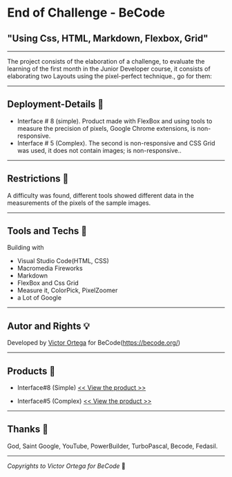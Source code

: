 # End of Challenge - BeCode

## "Using Css, HTML, Markdown, Flexbox, Grid"

---

The project consists of the elaboration of a challenge, to evaluate the learning of the first month in the Junior Developer course, it consists of elaborating two Layouts using the pixel-perfect technique., go for them:

---

## Deployment-Details :floppy_disk:

- Interface # 8 (simple). Product made with FlexBox and using tools to measure the precision of pixels, Google Chrome extensions, is non-responsive.
- Interface # 5 (Complex). The second is non-responsive and CSS Grid was used, it does not contain images; is non-responsive..

---

## Restrictions :notebook:

A difficulty was found, different tools showed different data in the measurements of the pixels of the sample images.

---

## Tools and Techs :hammer:

Building with

- Visual Studio Code(HTML, CSS)
- Macromedia Fireworks
- Markdown
- FlexBox and Css Grid
- Measure it, ColorPick, PixelZoomer
- a Lot of Google

---

## Autor and Rights :bulb:

Developed by [Victor Ortega](https://github.com/ortegaVictorBe) for BeCode(https://becode.org/)

---

## Products :floppy_disk:

- Interface#8 (Simple) [<< View the product >>][address1]

[address1]: https://end-of-challenge-interface8-simple-victor.netlify.app/

- Interface#5 (Complex) [<< View the product >>][address2]

[address2]: https://end-of-challenge-interface5-complex-victor.netlify.app/

---

## Thanks :gift:

God, Saint Google, YouTube, PowerBuilder, TurboPascal, Becode, Fedasil.

---

_Copyrights to Victor Ortega for BeCode_ :memo:
